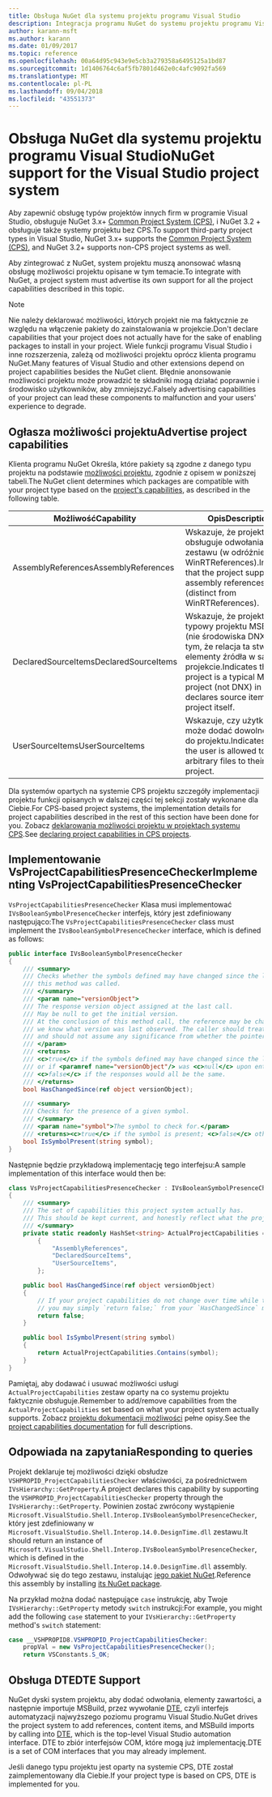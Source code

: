 ```yaml
---
title: Obsługa NuGet dla systemu projektu programu Visual Studio
description: Integracja programu NuGet do systemu projektu programu Visual Studio dla typów projektów innych firm.
author: karann-msft
ms.author: karann
ms.date: 01/09/2017
ms.topic: reference
ms.openlocfilehash: 00a64d95c943e9e5cb3a279358a6495125a1bd87
ms.sourcegitcommit: 1d1406764c6af5fb7801d462e0c4afc9092fa569
ms.translationtype: MT
ms.contentlocale: pl-PL
ms.lasthandoff: 09/04/2018
ms.locfileid: "43551373"
---
```

# <a name="nuget-support-for-the-visual-studio-project-system"></a><span data-ttu-id="e6ab2-103">Obsługa NuGet dla systemu projektu programu Visual Studio</span><span class="sxs-lookup"><span data-stu-id="e6ab2-103">NuGet support for the Visual Studio project system</span></span>

<span data-ttu-id="e6ab2-104">Aby zapewnić obsługę typów projektów innych firm w programie Visual Studio, obsługuje NuGet 3.x+ [Common Project System (CPS)](https://github.com/Microsoft/VSProjectSystem/blob/master/doc/overview/intro.md), i NuGet 3.2 + obsługuje także systemy projektu bez CPS.</span><span class="sxs-lookup"><span data-stu-id="e6ab2-104">To support third-party project types in Visual Studio, NuGet 3.x+ supports the [Common Project System (CPS)](https://github.com/Microsoft/VSProjectSystem/blob/master/doc/overview/intro.md), and NuGet 3.2+ supports non-CPS project systems as well.</span></span>

<span data-ttu-id="e6ab2-105">Aby zintegrować z NuGet, system projektu muszą anonsować własną obsługę możliwości projektu opisane w tym temacie.</span><span class="sxs-lookup"><span data-stu-id="e6ab2-105">To integrate with NuGet, a project system must advertise its own support for all the project capabilities described in this topic.</span></span>

> [!Note]
> <span data-ttu-id="e6ab2-106">Nie należy deklarować możliwości, których projekt nie ma faktycznie ze względu na włączenie pakiety do zainstalowania w projekcie.</span><span class="sxs-lookup"><span data-stu-id="e6ab2-106">Don't declare capabilities that your project does not actually have for the sake of enabling packages to install in your project.</span></span> <span data-ttu-id="e6ab2-107">Wiele funkcji programu Visual Studio i inne rozszerzenia, zależą od możliwości projektu oprócz klienta programu NuGet.</span><span class="sxs-lookup"><span data-stu-id="e6ab2-107">Many features of Visual Studio and other extensions depend on project capabilities besides the NuGet client.</span></span> <span data-ttu-id="e6ab2-108">Błędnie anonsowanie możliwości projektu może prowadzić te składniki mogą działać poprawnie i środowisko użytkowników, aby zmniejszyć.</span><span class="sxs-lookup"><span data-stu-id="e6ab2-108">Falsely advertising capabilities of your project can lead these components to malfunction and your users' experience to degrade.</span></span>

## <a name="advertise-project-capabilities"></a><span data-ttu-id="e6ab2-109">Ogłasza możliwości projektu</span><span class="sxs-lookup"><span data-stu-id="e6ab2-109">Advertise project capabilities</span></span>

<span data-ttu-id="e6ab2-110">Klienta programu NuGet Określa, które pakiety są zgodne z danego typu projektu na podstawie [możliwości projektu](https://github.com/Microsoft/VSProjectSystem/blob/master/doc/overview/about_project_capabilities.md), zgodnie z opisem w poniższej tabeli.</span><span class="sxs-lookup"><span data-stu-id="e6ab2-110">The NuGet client determines which packages are compatible with your project type based on the [project's capabilities](https://github.com/Microsoft/VSProjectSystem/blob/master/doc/overview/about_project_capabilities.md), as described in the following table.</span></span>

| <span data-ttu-id="e6ab2-111">Możliwość</span><span class="sxs-lookup"><span data-stu-id="e6ab2-111">Capability</span></span> | <span data-ttu-id="e6ab2-112">Opis</span><span class="sxs-lookup"><span data-stu-id="e6ab2-112">Description</span></span> |
| --- | --- |
| <span data-ttu-id="e6ab2-113">AssemblyReferences</span><span class="sxs-lookup"><span data-stu-id="e6ab2-113">AssemblyReferences</span></span> | <span data-ttu-id="e6ab2-114">Wskazuje, że projekt obsługuje odwołania do zestawu (w odróżnieniu od WinRTReferences).</span><span class="sxs-lookup"><span data-stu-id="e6ab2-114">Indicates that the project supports assembly references (distinct from WinRTReferences).</span></span> |
| <span data-ttu-id="e6ab2-115">DeclaredSourceItems</span><span class="sxs-lookup"><span data-stu-id="e6ab2-115">DeclaredSourceItems</span></span> | <span data-ttu-id="e6ab2-116">Wskazuje, że projekt jest typowy projektu MSBuild (nie środowiska DNX), w tym, że relacja ta stwierdza, elementy źródła w samym projekcie.</span><span class="sxs-lookup"><span data-stu-id="e6ab2-116">Indicates that the project is a typical MSBuild project (not DNX) in that it declares source items in the project itself.</span></span> |
| <span data-ttu-id="e6ab2-117">UserSourceItems</span><span class="sxs-lookup"><span data-stu-id="e6ab2-117">UserSourceItems</span></span>|<span data-ttu-id="e6ab2-118">Wskazuje, czy użytkownik może dodać dowolne pliki do projektu.</span><span class="sxs-lookup"><span data-stu-id="e6ab2-118">Indicates that the user is allowed to add arbitrary files to their project.</span></span> |

<span data-ttu-id="e6ab2-119">Dla systemów opartych na systemie CPS projektu szczegóły implementacji projektu funkcji opisanych w dalszej części tej sekcji zostały wykonane dla Ciebie.</span><span class="sxs-lookup"><span data-stu-id="e6ab2-119">For CPS-based project systems, the implementation details for project capabilities described in the rest of this section have been done for you.</span></span> <span data-ttu-id="e6ab2-120">Zobacz [deklarowania możliwości projektu w projektach systemu CPS](https://github.com/Microsoft/VSProjectSystem/blob/master/doc/overview/about_project_capabilities.md#how-to-declare-project-capabilities-in-your-project).</span><span class="sxs-lookup"><span data-stu-id="e6ab2-120">See [declaring project capabilities in CPS projects](https://github.com/Microsoft/VSProjectSystem/blob/master/doc/overview/about_project_capabilities.md#how-to-declare-project-capabilities-in-your-project).</span></span>

## <a name="implementing-vsprojectcapabilitiespresencechecker"></a><span data-ttu-id="e6ab2-121">Implementowanie VsProjectCapabilitiesPresenceChecker</span><span class="sxs-lookup"><span data-stu-id="e6ab2-121">Implementing VsProjectCapabilitiesPresenceChecker</span></span>

<span data-ttu-id="e6ab2-122">`VsProjectCapabilitiesPresenceChecker` Klasa musi implementować `IVsBooleanSymbolPresenceChecker` interfejs, który jest zdefiniowany następująco:</span><span class="sxs-lookup"><span data-stu-id="e6ab2-122">The `VsProjectCapabilitiesPresenceChecker` class must implement the `IVsBooleanSymbolPresenceChecker` interface, which is defined as follows:</span></span>

```cs
public interface IVsBooleanSymbolPresenceChecker
{
    /// <summary>
    /// Checks whether the symbols defined may have changed since the last time
    /// this method was called.
    /// </summary>
    /// <param name="versionObject">
    /// The response version object assigned at the last call.
    /// May be null to get the initial version.
    /// At the conclusion of this method call, the reference may be changed so that on a subsequent call
    /// we know what version was last observed. The caller should treat this value as an opaque object,
    /// and should not assume any significance from whether the pointer changed or not.
    /// </param>
    /// <returns>
    /// <c>true</c> if the symbols defined may have changed since the last call to this method
    /// or if <paramref name="versionObject"/> was <c>null</c> upon entering this method.
    /// <c>false</c> if the responses would all be the same.
    /// </returns>
    bool HasChangedSince(ref object versionObject);

    /// <summary>
    /// Checks for the presence of a given symbol.
    /// </summary>
    /// <param name="symbol">The symbol to check for.</param>
    /// <returns><c>true</c> if the symbol is present; <c>false</c> otherwise.</returns>
    bool IsSymbolPresent(string symbol);
}
```

<span data-ttu-id="e6ab2-123">Następnie będzie przykładową implementację tego interfejsu:</span><span class="sxs-lookup"><span data-stu-id="e6ab2-123">A sample implementation of this interface would then be:</span></span>

```cs
class VsProjectCapabilitiesPresenceChecker : IVsBooleanSymbolPresenceChecker
{
    /// <summary>
    /// The set of capabilities this project system actually has.
    /// This should be kept current, and honestly reflect what the project can do.
    /// </summary>
    private static readonly HashSet<string> ActualProjectCapabilities = new HashSet<string>(StringComparer.OrdinalIgnoreCase)
        {
            "AssemblyReferences",
            "DeclaredSourceItems",
            "UserSourceItems",
        };

    public bool HasChangedSince(ref object versionObject)
    {
        // If your project capabilities do not change over time while the project is open,
        // you may simply `return false;` from your `HasChangedSince` method.
        return false;
    }

    public bool IsSymbolPresent(string symbol)
    {
        return ActualProjectCapabilities.Contains(symbol);
    }
}
```

<span data-ttu-id="e6ab2-124">Pamiętaj, aby dodawać i usuwać możliwości usługi `ActualProjectCapabilities` zestaw oparty na co systemu projektu faktycznie obsługuje.</span><span class="sxs-lookup"><span data-stu-id="e6ab2-124">Remember to add/remove capabilities from the `ActualProjectCapabilities` set based on what your project system actually supports.</span></span> <span data-ttu-id="e6ab2-125">Zobacz [projektu dokumentacji możliwości](https://github.com/Microsoft/VSProjectSystem/blob/master/doc/overview/project_capabilities.md) pełne opisy.</span><span class="sxs-lookup"><span data-stu-id="e6ab2-125">See the [project capabilities documentation](https://github.com/Microsoft/VSProjectSystem/blob/master/doc/overview/project_capabilities.md) for full descriptions.</span></span>

## <a name="responding-to-queries"></a><span data-ttu-id="e6ab2-126">Odpowiada na zapytania</span><span class="sxs-lookup"><span data-stu-id="e6ab2-126">Responding to queries</span></span>

<span data-ttu-id="e6ab2-127">Projekt deklaruje tej możliwości dzięki obsłudze `VSHPROPID_ProjectCapabilitiesChecker` właściwości, za pośrednictwem `IVsHierarchy::GetProperty`.</span><span class="sxs-lookup"><span data-stu-id="e6ab2-127">A project declares this capability by supporting the  `VSHPROPID_ProjectCapabilitiesChecker` property through the `IVsHierarchy::GetProperty`.</span></span> <span data-ttu-id="e6ab2-128">Powinien zostać zwrócony wystąpienie `Microsoft.VisualStudio.Shell.Interop.IVsBooleanSymbolPresenceChecker`, który jest zdefiniowany w `Microsoft.VisualStudio.Shell.Interop.14.0.DesignTime.dll` zestawu.</span><span class="sxs-lookup"><span data-stu-id="e6ab2-128">It should return an instance of `Microsoft.VisualStudio.Shell.Interop.IVsBooleanSymbolPresenceChecker`, which is defined in the `Microsoft.VisualStudio.Shell.Interop.14.0.DesignTime.dll` assembly.</span></span> <span data-ttu-id="e6ab2-129">Odwoływać się do tego zestawu, instalując [jego pakiet NuGet](https://www.nuget.org/packages/Microsoft.VisualStudio.Shell.Interop.14.0.DesignTime).</span><span class="sxs-lookup"><span data-stu-id="e6ab2-129">Reference this assembly by installing [its NuGet package](https://www.nuget.org/packages/Microsoft.VisualStudio.Shell.Interop.14.0.DesignTime).</span></span>

<span data-ttu-id="e6ab2-130">Na przykład można dodać następujące `case` instrukcję, aby Twoje `IVsHierarchy::GetProperty` metody `switch` instrukcji:</span><span class="sxs-lookup"><span data-stu-id="e6ab2-130">For example, you might add the following `case` statement to your `IVsHierarchy::GetProperty` method's `switch` statement:</span></span>

```cs
case __VSHPROPID8.VSHPROPID_ProjectCapabilitiesChecker:
    propVal = new VsProjectCapabilitiesPresenceChecker();
    return VSConstants.S_OK;
```

## <a name="dte-support"></a><span data-ttu-id="e6ab2-131">Obsługa DTE</span><span class="sxs-lookup"><span data-stu-id="e6ab2-131">DTE Support</span></span>

<span data-ttu-id="e6ab2-132">NuGet dyski system projektu, aby dodać odwołania, elementy zawartości, a następnie importuje MSBuild, przez wywołanie [DTE](/dotnet/api/envdte.dte?view=visualstudiosdk-2017), czyli interfejs automatyzacji najwyższego poziomu programu Visual Studio.</span><span class="sxs-lookup"><span data-stu-id="e6ab2-132">NuGet drives the project system to add references, content items, and MSBuild imports by calling into [DTE](/dotnet/api/envdte.dte?view=visualstudiosdk-2017), which is the top-level Visual Studio automation interface.</span></span> <span data-ttu-id="e6ab2-133">DTE to zbiór interfejsów COM, które mogą już implementację.</span><span class="sxs-lookup"><span data-stu-id="e6ab2-133">DTE is a set of COM interfaces that you may already implement.</span></span>

<span data-ttu-id="e6ab2-134">Jeśli danego typu projektu jest oparty na systemie CPS, DTE został zaimplementowany dla Ciebie.</span><span class="sxs-lookup"><span data-stu-id="e6ab2-134">If your project type is based on CPS, DTE is implemented for you.</span></span>
